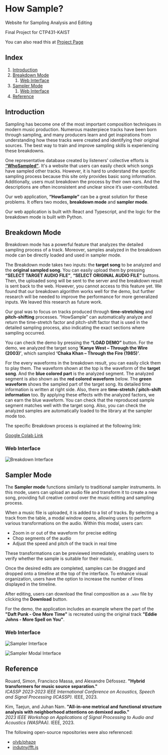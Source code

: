# How Sample?
Website for Sampling Analysis and Editing

Final Project for CTP431-KAIST

You can also read this at [Project Page](https://jjong84.github.io/CTP431-Final/)

## Index

1. [Introduction](#introduction)
2. [Breakdown Mode](#breakdown-mode)
   1. [Web Interface](#web-interface)
3. [Sampler Mode](#sampler-mode)
   1. [Web Interface](#web-interface-1)
4. [Reference](#reference)

## Introduction

Sampling has become one of the most important composition techniques in modern music production. Numerous masterpiece tracks have been born through sampling, and many producers learn and get inspirations from understanding how these tracks were created and identifying their original sources. The best way to train and improve sampling skills is experiencing these breakdowns.

One representative database created by listeners' collective efforts is [**“WhoSampled”**](https://www.whosampled.com/). It's a website that users can easily check which songs have sampled other tracks. However, it is hard to understand the specific sampling process because this site only provides basic song information. Additionally, users must breakdown the process by their own ears. And the descriptions are often inconsistent and unclear since it’s user-contributed.

Our web application, **“HowSample”** can be a great solution for these problems. It offers two modes, **breakdown mode** and **sampler mode**.

Our web application is built with React and Typescript, and the logic for the breakdown mode is built with Python.

## Breakdown Mode

Breakdown mode has a powerful feature that analyzes the detailed sampling process of a track. Moreover, samples analyzed in the breakdown mode can be directly loaded and used in sampler mode.

The Breakdown mode takes two inputs: the **target song** to be analyzed and the **original sampled song**. You can easily upload them by pressing **“SELECT TARGET AUDIO FILE”**, **“SELECT ORIGINAL AUDIO FILE”** buttons. Then, the uploaded song will be sent to the server and the breakdown result is sent back to the web. However, you cannot access to this feature yet. We found that our breakdown algorithm works well for the demo, but further research will be needed to improve the performance for more generalized inputs. We leaved this research as future work.

Our goal was to focus on tracks produced through **time-stretching** and **pitch-shifting** processes. “HowSample” can automatically analyze and return the time-stretch factor and pitch-shift factor that is used in the detailed sampling process, also indicating the exact sections where sampling occurred.

You can check the demo by pressing the **“LOAD DEMO”** button. For the demo, we analyzed the target song **‘Kanye West – Through the Wire (2003)’**, which sampled **‘Chaka Khan – Through the Fire (1985)’**.

For the every waveforms in the breakdown result, you can easily click them to play them. The waveform shown at the top is the waveform of the **target song**. And the **blue colored part** is the analyzed segment. The analyzed segment is also shown as the **red colored waveform** below. The **green waveform** shows the sampled part of the target song. Its detailed time information is written at right side. Also, there are **time-stretch / pitch-shift information** too. By applying these effects with the analyzed factors, we can earn the blue waveform. You can check that the reproduced sample segment matches well with the target song. Also, you can check the analyzed samples are automatically loaded to the library at the sampler mode too.

The specific Breakdown process is explained at the following link:

[Google Colab Link](https://colab.research.google.com/drive/1B5A8QaD72YDuE8PHFNWZ3uCfZrzJbSHJ?usp=sharing)

### Web Interface

![Breakdown Interface](https://github.com/user-attachments/assets/30aae9c1-f300-415e-82a5-8b951a0cfbb2)

## Sampler Mode

The **Sampler mode** functions similarly to traditional sampler instruments. In this mode, users can upload an audio file and transform it to create a new song, providing full creative control over the music editing and sampling process.

When a music file is uploaded, it is added to a list of tracks. By selecting a track from the table, a modal window opens, allowing users to perform various transformations on the audio. Within this modal, users can:

- Zoom in or out of the waveform for precise editing
- Chop segments of the audio
- Adjust the speed and pitch of the track in real time

These transformations can be previewed immediately, enabling users to verify whether the sample is suitable for their music.

Once the desired edits are completed, samples can be dragged and dropped onto a timeline at the top of the interface. To enhance visual organization, users have the option to increase the number of lines displayed in the timeline.

After editing, users can download the final composition as a `.wav` file by clicking the **Download** button.

For the demo, the application includes an example where the part of the **"Daft Punk - One More Time"** is recreated using the original track **"Eddie Johns - More Spell on You"**.

### Web Interface

![Sampler Interface](https://github.com/user-attachments/assets/c65dac28-b5fa-4d89-b69a-36cfbfd9634c)

![Sampler Modal Interface](https://github.com/user-attachments/assets/0b480ec3-7c05-48e8-ae49-82f571291706)

## Reference

Rouard, Simon, Francisco Massa, and Alexandre Défossez. **"Hybrid transformers for music source separation."**  
_ICASSP 2023-2023 IEEE International Conference on Acoustics, Speech and Signal Processing (ICASSP)._ IEEE, 2023.

Kim, Taejun, and Juhan Nam. **"All-in-one metrical and functional structure analysis with neighborhood attentions on demixed audio."**  
_2023 IEEE Workshop on Applications of Signal Processing to Audio and Acoustics (WASPAA)._ IEEE, 2023.

The following open-source repositories were also referenced:

- [olvb/phaze](https://github.com/olvb/phaze)
- [indutny/fft.js](https://github.com/indutny/fft.js/blob/master/lib/fft.js)
